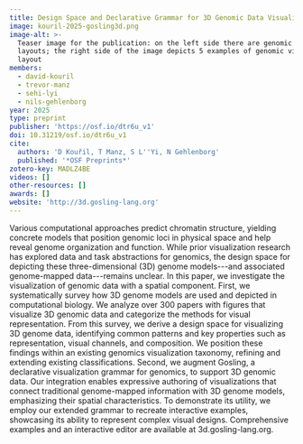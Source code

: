 ```yaml
---
title: Design Space and Declarative Grammar for 3D Genomic Data Visualization
image: kouril-2025-gosling3d.png
image-alt: >-
  Teaser image for the publication: on the left side there are genomic visualizations using a linear and circular
  layouts; the right side of the image depicts 5 examples of genomic visualization using three-dimensional (spatial)
  layout
members:
  - david-kouril
  - trevor-manz
  - sehi-lyi
  - nils-gehlenborg
year: 2025
type: preprint
publisher: 'https://osf.io/dtr6u_v1'
doi: 10.31219/osf.io/dtr6u_v1
cite:
  authors: 'D Kouřil, T Manz, S L''Yi, N Gehlenborg'
  published: '*OSF Preprints*'
zotero-key: MADLZ4BE
videos: []
other-resources: []
awards: []
website: 'http://3d.gosling-lang.org'
---
```

Various computational approaches predict chromatin structure, yielding concrete models that position genomic loci in physical space and help reveal genome organization and function. While prior visualization research has explored data and task abstractions for genomics, the design space for depicting these three-dimensional (3D) genome models---and associated genome-mapped data---remains unclear. In this paper, we investigate the visualization of genomic data with a spatial component. First, we systematically survey how 3D genome models are used and depicted in computational biology. We analyze over 300 papers with figures that visualize 3D genomic data and categorize the methods for visual representation. From this survey, we derive a design space for visualizing 3D genome data, identifying common patterns and key properties such as representation, visual channels, and composition. We position these findings within an existing genomics visualization taxonomy, refining and extending existing classifications. Second, we augment Gosling, a declarative visualization grammar for genomics, to support 3D genomic data. Our integration enables expressive authoring of visualizations that connect traditional genome-mapped information with 3D genome models, emphasizing their spatial characteristics. To demonstrate its utility, we employ our extended grammar to recreate interactive examples, showcasing its ability to represent complex visual designs. Comprehensive examples and an interactive editor are available at 3d.gosling-lang.org.
